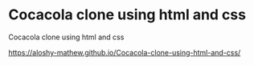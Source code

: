# Cocacola clone using html and css
 Cocacola clone using html and css


 https://aloshy-mathew.github.io/Cocacola-clone-using-html-and-css/
